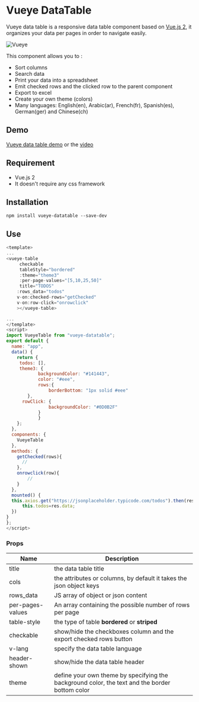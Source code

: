 # Vueye DataTable

Vueye data table is a responsive data table component based on [Vue.js 2](http://vuejs.org), it organizes 
your data per pages in order to navigate easily.

![Vueye](https://raw.githubusercontent.com/boussadjra/vueye-table/master/src/assets/vueye.png )

This component allows you to :

* Sort columns
* Search data
* Print your data into a spreadsheet
* Emit checked rows and the clicked row to the parent component 
* Export to excel 
* Create your own theme (colors)
* Many languages: English(en), Arabic(ar), French(fr), Spanish(es), German(ger) and Chinese(ch) 

## Demo
 [Vueye data table demo](https://boussadjra.github.io/vueye-table/)
 or the [video](https://www.youtube.com/watch?v=3isA2Sl7MyQ)
## Requirement
 * Vue.js 2
 * It doesn't require any css framework
## Installation
```
npm install vueye-datatable --save-dev
```
## Use

```js
<template>
...
<vueye-table 
     checkable 
     tableStyle="bordered" 
     :theme="theme3" 
     :per-page-values="[5,10,25,50]"
     title="TODOS"  
    :rows_data="todos" 
    v-on:checked-rows="getChecked"
    v-on:row-click="onrowclick"
    ></vueye-table>

...
</template>
<script>
import VueyeTable from "vueye-datatable";
export default {
  name: "app",
  data() {
    return {
     todos: [],
     theme3: {
			backgroundColor: "#141443",
			color: "#eee",
			rows:{
				borderBottom: "1px solid #eee"
        },
      rowClick: {
				backgroundColor: "#0D0B2F"
			}
			}
    };
  },
  components: {
    VueyeTable
  },
  methods: {
    getChecked(rows){
      //
    },
    onrowclick(row){
        //
    }
  },
  mounted() {
  this.axios.get("https://jsonplaceholder.typicode.com/todos").then(res=>{
      this.todos=res.data;
  })
}
};
</script>

```
### Props 


|Name | Description |
|--------------------|------------------------|
| title | the data table title|
| cols | the attributes or columns, by default it takes the json object keys|
| rows_data | JS array of object or json content|
| per-pages-values | An array containing the possible number of rows per page |
| table-style | the type of table **bordered** or **striped** |
| checkable | show/hide the checkboxes column and the export checked rows button |
| v-lang| specify the data table language |
| header-shown | show/hide the data table header|
| theme | define your own theme by specifying the background color, the text and the border bottom color |
